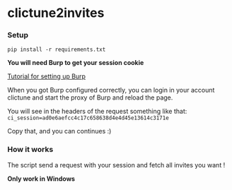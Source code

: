 # clictune2invites

### Setup

`pip install -r requirements.txt`

**You will need Burp to get your session cookie**

[Tutorial for setting up Burp](https://portswigger.net/burp/documentation/desktop/getting-started/proxy-setup/browser)

When you got Burp configured correctly, you can login in your account clictune and start the proxy of Burp and reload the page.

You will see in the headers of the request something like that:
`ci_session=ad0e6aefcc4c17c658638d4e4d45e13614c3171e`

Copy that, and you can continues :)

### How it works

The script send a request with your session and fetch all invites you want !

**Only work in Windows**
